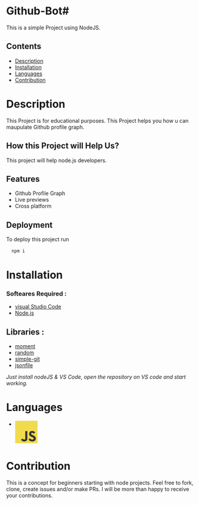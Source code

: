 # Github-Bot#

This is a simple Project using NodeJS.

## **Contents**
- [Description](#description)
- [Installation](#installation)
- [Languages](#languages)
- [Contribution](#contribution)

# Description
This Project is for educational purposes. This Project helps you how u can maupulate Github profile graph.

## How this Project will Help Us?
This project will help node.js developers.


## Features

- Github Profile Graph
- Live previews
- Cross platform

## Deployment
To deploy this project run

```bash
  npm i
```

# Installation
   ### Softeares Required :
   * [visual Studio Code](https://code.visualstudio.com/download)
   * [Node.js](https://nodejs.org/en/)

## Libraries :
 - [moment](https://momentjs.com/)
 - [random](https://www.npmjs.com/package/random)
 - [simple-git](https://www.npmjs.com/package/simple-git)
 - [jsonfile](https://www.npmjs.com/package/jsonfile)

_Just install nodeJS & VS Code, open the repository on VS code and start working._

# Languages
- <img align="left" alt="C++" width="60px" src="https://raw.githubusercontent.com/github/explore/80688e429a7d4ef2fca1e82350fe8e3517d3494d/topics/javascript/javascript.png" />
<br>
<br>

# Contribution
This is a concept for beginners starting with node projects. Feel free to fork, clone, create issues and/or make PRs. I will be more than happy to receive your contributions.






